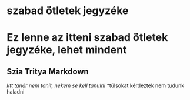 # szabad ötletek jegyzéke
# Ez lenne az itteni szabad ötletek jegyzéke, lehet mindent

## Szia Tritya Markdown

*ktt tanár nem tanít, nekem se kell tanulni*
*túlsokat kérdeztek nem tudunk haladni

